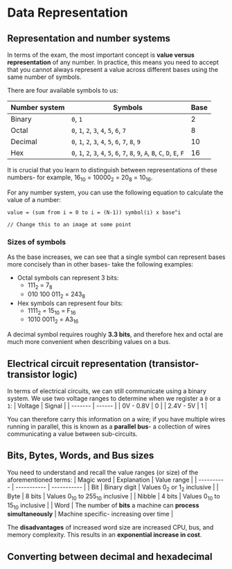 # Data Representation

## Representation and number systems

In terms of the exam, the most important concept is **value versus representation** of any number. In practice, this means you need to accept that you cannot always represent a value across different bases using the same number of symbols.

There are four available symbols to us:

| Number system | Symbols | Base |
|---------------|---------|------|
| Binary        | `0`, `1` | 2 |
| Octal         | `0`, `1`, `2`, `3`, `4`, `5`, `6`, `7` | 8 |
| Decimal       | `0`, `1`, `2`, `3`, `4`, `5`, `6`, `7`, `8`, `9` | 10 |
| Hex           | `0`, `1`, `2`, `3`, `4`, `5`, `6`, `7`, `8`, `9`, `A`, `B`, `C`, `D`, `E`, `F` | 16 |

It is crucial that you learn to distinguish between representations of these numbers- for example, 16<sub>10</sub> = 10000<sub>2</sub> = 20<sub>8</sub> = 10<sub>16</sub>.

For any number system, you can use the following equation to calculate the value of a number: 
```
value = (sum from i = 0 to i = (N-1)) symbol(i) x base^i

// Change this to an image at some point
```
### Sizes of symbols
As the base increases, we can see that a single symbol can represent bases more concisely than in other bases- take the following examples:
- Octal symbols can represent 3 bits:
  - 111<sub>2</sub> = 7<sub>8</sub>
  - 010 100 011<sub>2</sub> = 243<sub>8</sub>
- Hex symbols can represent four bits:
  - 1111<sub>2</sub> = 15<sub>10</sub> = F<sub>16</sub>
  - 1010 0011<sub>2</sub> = A3<sub>16</sub>

A decimal symbol requires roughly **3.3 bits**, and therefore hex and octal are much more convenient when describing values on a bus.

## Electrical circuit representation (transistor-transistor logic)

In terms of electrical circuits, we can still communicate using a binary system. We use two voltage ranges to determine when we register a `0` or a `1`:
| Voltage | Signal |
| ------- | ------ |
| 0V - 0.8V | 0 |
| 2.4V - 5V | 1 |

You can therefore carry this information on a wire; if you have multiple wires running in parallel, this is known as a **parallel bus**- a collection of wires communicating a value between sub-circuits.

## Bits, Bytes, Words, and Bus sizes

You need to understand and recall the value ranges (or size) of the aforementioned terms:
| Magic word | Explanation | Value range |
| ---------- | ----------- | ----------- |
| Bit | Binary digit | Values 0<sub>2</sub> or 1<sub>2</sub> inclusive |
| Byte | 8 bits | Values 0<sub>10</sub> to 255<sub>10</sub> inclusive |
| Nibble | 4 bits | Values 0<sub>10</sub> to 15<sub>10</sub> inclusive |
| Word | The number of **bits** a machine can **process simultaneously** | Machine specific- increasing over time |

The **disadvantages** of increased word size are increased CPU, bus, and memory complexity. This results in an **exponential increase in cost**.

## Converting between decimal and hexadecimal

